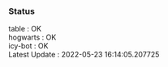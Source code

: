 ### Status


table : OK  
hogwarts : OK  
icy-bot : OK  
Latest Update : 2022-05-23 16:14:05.207725
